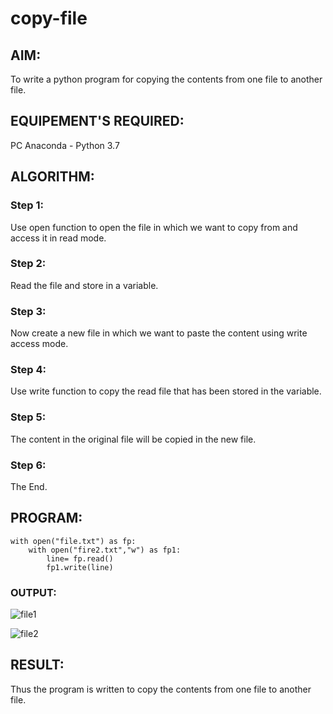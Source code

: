# copy-file
## AIM:
To write a python program for copying the contents from one file to another file.
## EQUIPEMENT'S REQUIRED: 
PC
Anaconda - Python 3.7
## ALGORITHM: 
### Step 1:
Use open function to open the file in which we want to copy from and access it in read mode. 
### Step 2: 
 Read the file and store in a variable.
### Step 3: 
Now create a new file in which we want to paste the content using write access mode. 
### Step 4:  
Use write function to copy the read file that has been stored in the variable. 
### Step 5: 
The content in the original file will be copied in the new file. 
### Step 6: 
The End. 
## PROGRAM:
```
with open("file.txt") as fp:
    with open("fire2.txt","w") as fp1:
        line= fp.read()
        fp1.write(line)
```

### OUTPUT:
![file1](https://user-images.githubusercontent.com/93427303/153134435-66195353-cebe-4b4c-a682-1a2c8fbde77e.JPG)

![file2](https://user-images.githubusercontent.com/93427303/153134513-52538721-a6e7-433b-be36-15e9f32e05eb.JPG)



## RESULT:
Thus the program is written to copy the contents from one file to another file.
